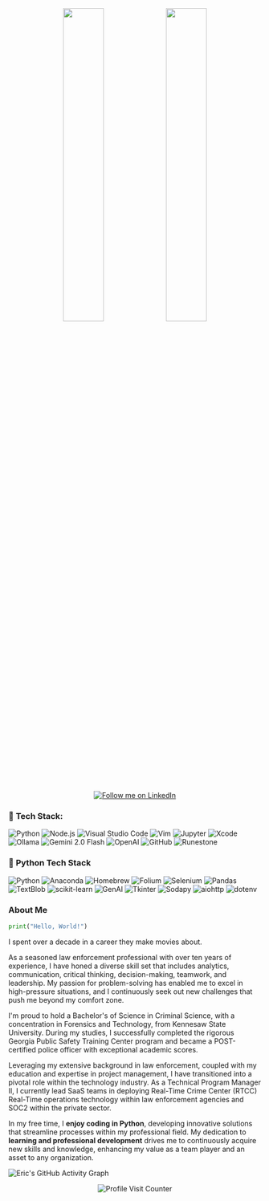 <div align="center">
  <img src="https://github-readme-stats.vercel.app/api?username=ericmaddox&show_icons=true&theme=tokyonight&rank_icon=github&include_all_commits=true&custom_title=Eric%20Maddox's%20GitHub%20Stats" width="40%" />
  <img src="https://github-readme-stats.vercel.app/api/top-langs/?username=ericmaddox&theme=tokyonight&custom_title=Eric's%20Most%20Used%20Languages" width="40%" />
</div>


<div align="center">
  <a href="https://www.linkedin.com/in/ericmaddox270/" target="_blank">
    <img src="https://img.shields.io/badge/Follow%20me%20on-LinkedIn-0A66C2?style=for-the-badge&logo=linkedin&logoColor=white" alt="Follow me on LinkedIn">
  </a>
</div>

### 🚀 **Tech Stack:**
![Python](https://img.shields.io/badge/Python-3776AB?style=flat-square&logo=python&logoColor=white)
![Node.js](https://img.shields.io/badge/Node.js-339933?style=flat-square&logo=node.js&logoColor=white)
![Visual Studio Code](https://img.shields.io/badge/Visual%20Studio%20Code-0078D4?style=flat-square&logo=visual-studio-code&logoColor=white)
![Vim](https://img.shields.io/badge/Vim-019733?style=flat-square&logo=vim&logoColor=white)
![Jupyter](https://img.shields.io/badge/Jupyter-F37626?style=flat-square&logo=jupyter&logoColor=white)
![Xcode](https://img.shields.io/badge/Xcode-147EFB?style=flat-square&logo=xcode&logoColor=white)
![Ollama](https://img.shields.io/badge/Ollama-FF5733?style=flat-square&logo=ollama&logoColor=white)
![Gemini 2.0 Flash](https://img.shields.io/badge/Gemini%202.0%20Flash-4B9CD3?style=flat-square&logo=gemini&logoColor=white)
![OpenAI](https://img.shields.io/badge/OpenAI-000000?style=flat-square&logo=openai&logoColor=white)
![GitHub](https://img.shields.io/badge/GitHub-181717?style=flat-square&logo=github&logoColor=white)
![Runestone](https://img.shields.io/badge/Runestone-008C4B?style=flat-square&logo=runestone&logoColor=white)


### 🐍 **Python Tech Stack**
![Python](https://img.shields.io/badge/Python-3776AB?style=flat-square&logo=python&logoColor=white)
![Anaconda](https://img.shields.io/badge/Anaconda-44A833?style=flat-square&logo=anaconda&logoColor=white)
![Homebrew](https://img.shields.io/badge/Homebrew-000000?style=flat-square&logo=homebrew&logoColor=orange)
![Folium](https://img.shields.io/badge/Folium-77B829?style=flat-square&logo=folium&logoColor=white)
![Selenium](https://img.shields.io/badge/Selenium-43B02A?style=flat-square&logo=selenium&logoColor=white)
![Pandas](https://img.shields.io/badge/Pandas-150458?style=flat-square&logo=pandas&logoColor=white)
![TextBlob](https://img.shields.io/badge/TextBlob-FF6347?style=flat-square&logo=python&logoColor=white)
![scikit-learn](https://img.shields.io/badge/scikit--learn-F7931E?style=flat-square&logo=scikitlearn&logoColor=white)
![GenAI](https://img.shields.io/badge/GenAI-007ACC?style=flat-square&logo=python&logoColor=white)
![Tkinter](https://img.shields.io/badge/Tkinter-0078D7?style=flat-square&logo=python&logoColor=white)
![Sodapy](https://img.shields.io/badge/Sodapy-DA4A14?style=flat-square&logo=python&logoColor=white)
![aiohttp](https://img.shields.io/badge/aiohttp-61DAFB?style=flat-square&logo=python&logoColor=white)
![dotenv](https://img.shields.io/badge/dotenv-000000?style=flat-square&logo=dotenv&logoColor=green)




### About Me

```python
print("Hello, World!")
```

I spent over a decade in a career they make movies about. 

As a seasoned law enforcement professional with over ten years of experience, I have 
honed a diverse skill set that includes analytics, communication, critical thinking, 
decision-making, teamwork, and leadership. My passion for problem-solving 
has enabled me to excel in high-pressure situations, and I continuously 
seek out new challenges that push me beyond my comfort zone.

I'm proud to hold a Bachelor's of Science in Criminal Science, with a 
concentration in Forensics and Technology, from Kennesaw State University. 
During my studies, I successfully completed the rigorous Georgia Public 
Safety Training Center program and became a POST-certified police officer 
with exceptional academic scores.

Leveraging my extensive background in law enforcement, coupled with my 
education and expertise in project management, I have transitioned into 
a pivotal role within the technology industry. As a Technical Program 
Manager II, I currently lead SaaS teams in deploying Real-Time Crime Center 
(RTCC) Real-Time operations technology within law enforcement agencies 
and SOC2 within the private sector.

In my free time, I **enjoy coding in Python**, developing innovative 
solutions that streamline processes within my professional field. My 
dedication to **learning and professional development** drives me to 
continuously acquire new skills and knowledge, enhancing my value as a 
team player and an asset to any organization.

![Eric's GitHub Activity Graph](https://github-readme-activity-graph.vercel.app/graph?username=ericmaddox&bg_color=1a1b27&color=70a5fd&line=70a5fd&point=34d399&area=true&hide_border=true&custom_title=Eric's%20GitHub%20Activity%20Graph)

<div align="center">
  <img src="https://komarev.com/ghpvc/?username=ericmaddox&style=for-the-badge&color=ff6b81&labelColor=9b59b6" alt="Profile Visit Counter" />
</div>

<!---
ericmaddox/ericmaddox is a ✨ special ✨ repository because its `README.md` (this file) appears on your GitHub profile.
You can click the Preview link to take a look at your changes.
--->
